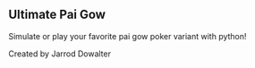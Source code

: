 ## Ultimate Pai Gow

Simulate or play your favorite pai gow poker variant with python!

Created by Jarrod Dowalter
